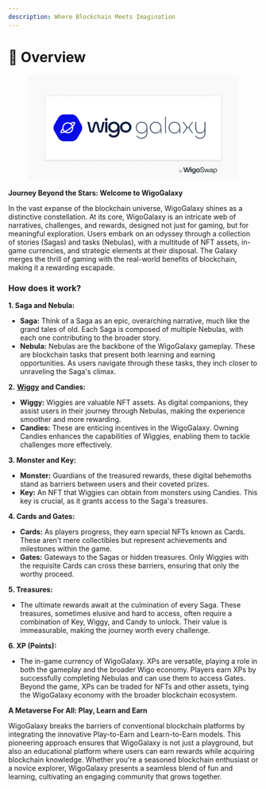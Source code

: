 ```yaml
---
description: Where Blockchain Meets Imagination
---
```


# 🌌 Overview



<figure><img src="../../.gitbook/assets/WigoGalaxy-Banner.jpg" alt=""><figcaption></figcaption></figure>

**Journey Beyond the Stars: Welcome to WigoGalaxy**

In the vast expanse of the blockchain universe, WigoGalaxy shines as a distinctive constellation. At its core, WigoGalaxy is an intricate web of narratives, challenges, and rewards, designed not just for gaming, but for meaningful exploration. Users embark on an odyssey through a collection of stories (Sagas) and tasks (Nebulas), with a multitude of NFT assets, in-game currencies, and strategic elements at their disposal. The Galaxy merges the thrill of gaming with the real-world benefits of blockchain, making it a rewarding escapade.



### How does it work?

**1. Saga and Nebula:**

* **Saga:** Think of a Saga as an epic, overarching narrative, much like the grand tales of old. Each Saga is composed of multiple Nebulas, with each one contributing to the broader story.
* **Nebula:** Nebulas are the backbone of the WigoGalaxy gameplay. These are blockchain tasks that present both learning and earning opportunities. As users navigate through these tasks, they inch closer to unraveling the Saga's climax.

**2.** [**Wiggy**](broken-reference) **and Candies:**

* **Wiggy:** Wiggies are valuable NFT assets. As digital companions, they assist users in their journey through Nebulas, making the experience smoother and more rewarding.
* **Candies:** These are enticing incentives in the WigoGalaxy. Owning Candies enhances the capabilities of Wiggies, enabling them to tackle challenges more effectively.

**3. Monster and Key:**

* **Monster:** Guardians of the treasured rewards, these digital behemoths stand as barriers between users and their coveted prizes.
* **Key:** An NFT that Wiggies can obtain from monsters using Candies. This key is crucial, as it grants access to the Saga's treasures.

**4. Cards and Gates:**

* **Cards:** As players progress, they earn special NFTs known as Cards. These aren't mere collectibles but represent achievements and milestones within the game.
* **Gates:** Gateways to the Sagas or hidden treasures. Only Wiggies with the requisite Cards can cross these barriers, ensuring that only the worthy proceed.

**5. Treasures:**

* The ultimate rewards await at the culmination of every Saga. These treasures, sometimes elusive and hard to access, often require a combination of Key, Wiggy, and Candy to unlock. Their value is immeasurable, making the journey worth every challenge.

**6. XP (Points):**

* The in-game currency of WigoGalaxy. XPs are versatile, playing a role in both the gameplay and the broader Wigo economy. Players earn XPs by successfully completing Nebulas and can use them to access Gates. Beyond the game, XPs can be traded for NFTs and other assets, tying the WigoGalaxy economy with the broader blockchain ecosystem.

**A Metaverse For All: Play, Learn and Earn**

WigoGalaxy breaks the barriers of conventional blockchain platforms by integrating the innovative Play-to-Earn and Learn-to-Earn models. This pioneering approach ensures that WigoGalaxy is not just a playground, but also an educational platform where users can earn rewards while acquiring blockchain knowledge. Whether you're a seasoned blockchain enthusiast or a novice explorer, WigoGalaxy presents a seamless blend of fun and learning, cultivating an engaging community that grows together.
